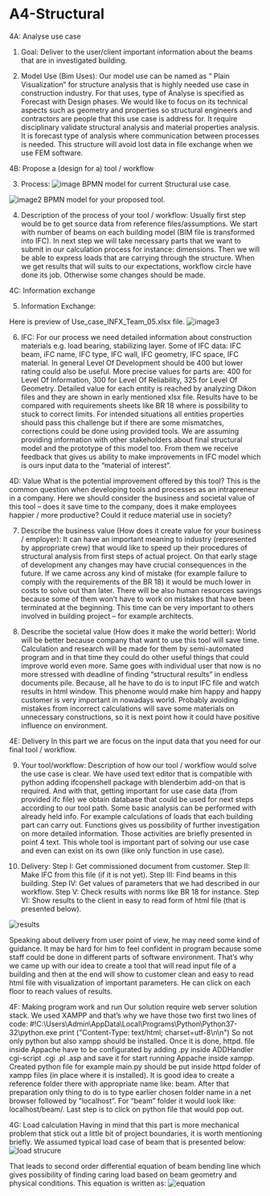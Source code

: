 # A4-Structural

4A: Analyse use case

1.	Goal: Deliver to the user/client important information about the beams that are in investigated building.
	
2.	Model Use (Bim Uses): Our model use can be named as “ Plain Visualization” for structure analysis that is highly needed use case in construction industry. For that uses, type of Analyse is specified as Forecast with Design phases.
We would like to focus on its technical aspects such as geometry and properties so structural engineers and contractors are people that this use case is address for. It require disciplinary validate structural analysis and material properties analysis. It is forecast type of analysis where communication between processes is needed. This structure will avoid lost data in file exchange when we use FEM software.

4B: Propose a (design for a) tool / workflow

3.	Process: 
	![image](https://user-images.githubusercontent.com/114358326/198904187-e13c837f-2d97-4174-a5f2-19e05bdbc197.png)
 BPMN model for current Structural use case.

![image2](https://user-images.githubusercontent.com/114358326/198904215-21980c06-0209-4ae9-8a86-eac8c3553b8f.PNG)
BPMN model for your proposed tool.

4.	Description of the process of your tool / workflow:
Usually first step would be to get source data from reference files/assumptions. We start with number of beams on each building model (BIM file is transformed into IFC). In next step we will take necessary parts that we want to submit in our calculation process for instance: dimensions. Then we will be able to express loads that are carrying through the structure. When we get results that will suits to our expectations, workflow circle have done its job. Otherwise some changes should be made.

4C: Information exchange

5.	Information Exchange: 
   
Here is preview of Use_case_INFX_Team_05.xlsx file.
![image3](https://user-images.githubusercontent.com/114358326/198904295-5dca419e-386b-42a0-bafe-03ffe1588373.PNG)


6.	IFC: For our process we need detailed information about construction materials e.g. load bearing, stabilizing layer. Some of IFC data: IFC beam, iFC name, IFC type, IFC wall, IFC geometry, IFC space, IFC material. In general Level Of Development should be 400 but lower rating could also be useful. More precise values for parts are: 400 for Level Of Information, 300 for Level Of Reliability, 325 for Level Of Geometry. Detailed value for each entity is reached by analyzing Dikon files and they are shown in early mentioned xlsx file. Results have to be compared with requirements sheets like BR 18 where is possibility to stuck to correct limits. For intended situations all entities properties should pass this challenge but if there are some mismatches, corrections could be done using provided tools.
We are assuming providing information with other stakeholders about final structural model and the prototype of this model too. From them we receive feedback that gives us ability to make improvements in IFC model which is ours input data to the “material of interest”.
  
4D: Value What is the potential improvement offered by this tool?
This is the common question when developing tools and processes as an intrapreneur in a company. Here we should consider the business and societal value of this tool – does it save time to the company, does it make employees happier / more productive? Could it reduce material use in society?

7.	Describe the business value (How does it create value for your business / employer): It can have an important meaning to industry (represented by appropriate crew) that would like to speed up their procedures of structural analysis from first steps of actual project. On that early stage of development any changes may have crucial consequences in the future. If we came across any kind of mistake (for example failure to comply with the requirements of the BR 18) it would be much lower in costs to solve out than later. There will be also human resources savings because some of them won’t have to work on mistakes that have been terminated at the beginning. This time can be very important to others involved in building project – for example architects.
	
8.	Describe the societal value (How does it make the world better):
World will be better because company that want to use this tool will save time. Calculation and research will be made for them by semi-automated program and in that time they could do other useful things that could improve world even more. Same goes with individual user that now is no more stressed with deadline of finding “structural results” in endless documents pile. Because, all he have to do is to input IFC file and watch results in html window. This phenome would make him happy and happy customer is very important in nowadays world. Probably avoiding mistakes from incorrect calculations will save some materials on unnecessary constructions, so it is next point how it could have positive influence on environment.

4E: Delivery
In this part we are focus on the input data that you need for our final tool / workflow.

9.	Your tool/workflow: Description of how our tool / workflow would solve the use case is clear.
We have used text editor that is compatible with python adding ifcopenshell package with blenderbim add-on that is required. And with that, getting important for use case data (from provided ifc file) we obtain database that could be used for next steps according to our tool path. Some basic analysis can be performed with already held info. For example calculations of loads that each building part can carry out. Functions gives us possibility of further investigation on more detailed information. Those activities are briefly presented in point 4 text. This whole tool is important part of solving our use case and even can exist on its own (like only function in use case).











10.	Delivery:
Step I: Get commissioned document from customer.
Step II: Make IFC from this file (if it is not yet).
Step III: Find beams in this building.
Step IV: Get values of parameters that we had described in our workflow.
Step V: Check results with norms like BR 18 for instance.
Step VI: Show results to the client in easy to read form of html file (that is presented below).

 ![results](https://user-images.githubusercontent.com/114358326/204156557-1e21fd6b-ddfc-44ad-9b24-779f9f6998b2.JPG)


Speaking about delivery from user point of view, he may need some kind of guidance. It may be hard for him to feel confident in program because some staff could be done in different parts of software environment. That’s why we came up with our idea to create a tool that will read input file of a building and then at the end will show to customer clean and easy to read html file with visualization of important parameters. He can click on each floor to reach values of results.

4F: Making program work and run
Our solution require web server solution stack. We used XAMPP and that’s why we have those two first two lines of code:
#!C:\Users\Admin\AppData\Local\Programs\Python\Python37-32\python.exe
print ("Content-Type: text/html; charset=utf-8\n\n")
So not only python but also xampp should be installed. Once it is done, httpd. file inside Appache have to be configurated by adding .py inside ADDHandler cgi-script .cgi .pl .asp and save it for start running Appache inside xampp. 
Created python file for example main.py should be put inside httpd folder of xampp files (in place where it is installed). It is good idea to create a reference folder there with appropriate name like: beam.
After that preparation only thing to do is to type earlier chosen folder name in a net browser followed by “localhost”. For “beam” folder it would look like: localhost/beam/. Last step is to click on python file that would pop out.

4G: Load calculation
Having in mind that this part is more mechanical problem that stick out a little bit of project boundaries, it is worth mentioning briefly. We assumed typical load case of beam that is presented below:
![load strucure](https://user-images.githubusercontent.com/114358326/204156612-ea53bd76-ba60-49a5-b8dc-4899e15d0ce1.JPG)

That leads to second order differential equation of beam bending line which gives possibility of finding caring load based on beam geometry and physical conditions. This equation is written as:
![equation](https://user-images.githubusercontent.com/114358326/204156658-d01dfccf-f4f4-4bcb-a6f0-3698519f5699.JPG)

